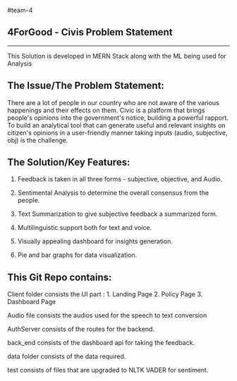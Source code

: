 #team-4


4ForGood - Civis Problem Statement
---------------------------------
---------------------------------
This Solution is developed in MERN Stack along with the ML being used for Analysis

The Issue/The Problem Statement:
--------------
There are a lot of people in our country who are not aware of the various happenings and their effects on them. Civic is a platform that brings people's opinions into the government's notice, building a powerful rapport. To build an analytical tool that can generate useful and relevant insights on citizen's opinions in a user-friendly manner taking inputs (audio, subjective, obj) is the challenge.

The Solution/Key Features:
---------------
1. Feedback is taken in all three forms - subjective, objective, and Audio.

2. Sentimental Analysis to determine the overall consensus from the people. 

3. Text Summarization to give subjective feedback a summarized form. 

4. Multilinguistic support both for text and voice. 

5. Visually appealing dashboard for insights generation. 

6. Pie and bar graphs for data visualization.

This Git Repo contains:
----------
Client folder consists the UI part :
    1. Landing Page
    2. Policy Page
    3. Dashboard Page
  
  
Audio file consists the audios used for the speech to text conversion

AuthServer consists of the routes for the backend.

back_end consists of the dashboard api for taking the feedback.

data folder consists of the data required.

test consists of files that are upgraded to NLTK VADER for sentiment.



